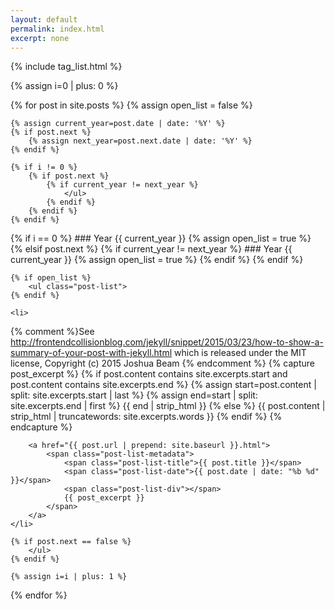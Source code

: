 ```yaml
---
layout: default
permalink: index.html
excerpt: none
---
```


{% include tag_list.html %}
    
<div class="index" markdown="0">
{% assign i=0 | plus: 0 %}

{% for post in site.posts %}
    {% assign open_list = false %}

    {% assign current_year=post.date | date: '%Y' %}
    {% if post.next %}
        {% assign next_year=post.next.date | date: '%Y' %}
    {% endif %}

    {% if i != 0 %}
        {% if post.next %}
            {% if current_year != next_year %}
                </ul>
            {% endif %}
        {% endif %}
    {% endif %}

<div markdown="1">
    {% if i == 0 %}
### Year {{ current_year }}
        {% assign open_list = true %}
    {% elsif post.next %}
        {% if current_year != next_year %}
### Year {{ current_year }}
            {% assign open_list = true %}
        {% endif %}
    {% endif %}
</div>

    {% if open_list %}
        <ul class="post-list">
    {% endif %}

    <li>

{% comment %}See http://frontendcollisionblog.com/jekyll/snippet/2015/03/23/how-to-show-a-summary-of-your-post-with-jekyll.html
             which is released under the MIT license, Copyright (c) 2015 Joshua Beam
{% endcomment %}
{% capture post_excerpt %}
            <span class="post-list-excerpt">
{% if post.content contains site.excerpts.start and post.content contains site.excerpts.end %}
    {% assign start=post.content | split: site.excerpts.start | last %}
    {% assign end=start | split: site.excerpts.end | first %}
    {{ end | strip_html }}
{% else %}
    {{ post.content | strip_html | truncatewords: site.excerpts.words }}
{% endif %}
            </span>
{% endcapture %}

        <a href="{{ post.url | prepend: site.baseurl }}.html">
            <span class="post-list-metadata">
                <span class="post-list-title">{{ post.title }}</span>           
                <span class="post-list-date">{{ post.date | date: "%b %d" }}</span>
                <span class="post-list-div"></span>
                {{ post_excerpt }}
            </span>
        </a>
    </li>

    {% if post.next == false %}
        </ul>
    {% endif %}

    {% assign i=i | plus: 1 %}
{% endfor %}
